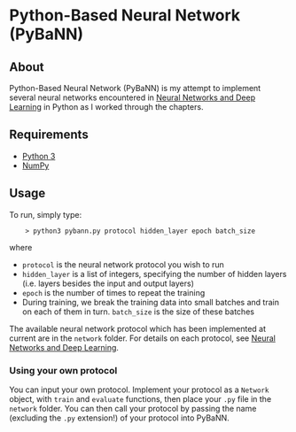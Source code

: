 # Python-Based Neural Network (PyBaNN)

## About
Python-Based Neural Network (PyBaNN) is my attempt to implement several neural networks encountered in [Neural Networks and Deep Learning](http://neuralnetworksanddeeplearning.com) in Python as I worked through the chapters.

## Requirements
- [Python 3](https://www.python.org)
- [NumPy](https://numpy.org)

## Usage
To run, simply type:
```shell-script
    > python3 pybann.py protocol hidden_layer epoch batch_size
```
where
- `protocol` is the neural network protocol you wish to run
- `hidden_layer` is a list of integers, specifying the number of hidden layers (i.e. layers besides the input and output layers)
- `epoch` is the number of times to repeat the training
- During training, we break the training data into small batches and train on each of them in turn. `batch_size` is the size of these batches

The available neural network protocol which has been implemented at current are in the `network` folder. For details on each protocol, see [Neural Networks and Deep Learning](http://neuralnetworksanddeeplearning.com).

### Using your own protocol
You can input your own protocol. Implement your protocol as a `Network` object, with `train` and `evaluate` functions, then place your `.py` file in the `network` folder. You can then call your protocol by passing the name (excluding the `.py` extension!) of your protocol into PyBaNN.